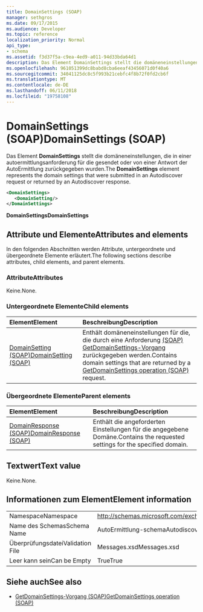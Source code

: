 ```yaml
---
title: DomainSettings (SOAP)
manager: sethgros
ms.date: 09/17/2015
ms.audience: Developer
ms.topic: reference
localization_priority: Normal
api_type:
- schema
ms.assetid: f3d37f5a-c9ea-4ed9-a011-94d33bda64d1
description: Das Element DomainSettings stellt die domäneneinstellungen, die in einer autoermittlungsanforderung für die gesendet oder von einer Antwort der AutoErmittlung zurückgegeben wurden.
ms.openlocfilehash: 961051399dc8babd8cba6eeaf43456071d0f40a6
ms.sourcegitcommit: 34041125dc8c5f993b21cebfc4f8b72f0fd2cb6f
ms.translationtype: MT
ms.contentlocale: de-DE
ms.lasthandoff: 06/11/2018
ms.locfileid: "19758108"
---
```

# <a name="domainsettings-soap"></a><span data-ttu-id="0c360-103">DomainSettings (SOAP)</span><span class="sxs-lookup"><span data-stu-id="0c360-103">DomainSettings (SOAP)</span></span>

<span data-ttu-id="0c360-104">Das Element **DomainSettings** stellt die domäneneinstellungen, die in einer autoermittlungsanforderung für die gesendet oder von einer Antwort der AutoErmittlung zurückgegeben wurden.</span><span class="sxs-lookup"><span data-stu-id="0c360-104">The **DomainSettings** element represents the domain settings that were submitted in an Autodiscover request or returned by an Autodiscover response.</span></span> 
  
```XML
<DomainSettings>
   <DomainSetting/>
</DomainSettings>
```

 <span data-ttu-id="0c360-105">**DomainSettings**</span><span class="sxs-lookup"><span data-stu-id="0c360-105">**DomainSettings**</span></span>
## <a name="attributes-and-elements"></a><span data-ttu-id="0c360-106">Attribute und Elemente</span><span class="sxs-lookup"><span data-stu-id="0c360-106">Attributes and elements</span></span>

<span data-ttu-id="0c360-107">In den folgenden Abschnitten werden Attribute, untergeordnete und übergeordnete Elemente erläutert.</span><span class="sxs-lookup"><span data-stu-id="0c360-107">The following sections describe attributes, child elements, and parent elements.</span></span>
  
### <a name="attributes"></a><span data-ttu-id="0c360-108">Attribute</span><span class="sxs-lookup"><span data-stu-id="0c360-108">Attributes</span></span>

<span data-ttu-id="0c360-109">Keine.</span><span class="sxs-lookup"><span data-stu-id="0c360-109">None.</span></span>
  
### <a name="child-elements"></a><span data-ttu-id="0c360-110">Untergeordnete Elemente</span><span class="sxs-lookup"><span data-stu-id="0c360-110">Child elements</span></span>

|<span data-ttu-id="0c360-111">**Element**</span><span class="sxs-lookup"><span data-stu-id="0c360-111">**Element**</span></span>|<span data-ttu-id="0c360-112">**Beschreibung**</span><span class="sxs-lookup"><span data-stu-id="0c360-112">**Description**</span></span>|
|:-----|:-----|
|[<span data-ttu-id="0c360-113">DomainSetting (SOAP)</span><span class="sxs-lookup"><span data-stu-id="0c360-113">DomainSetting (SOAP)</span></span>](domainsetting-soap.md) <br/> |<span data-ttu-id="0c360-114">Enthält domäneneinstellungen für die, die durch eine Anforderung [(SOAP) GetDomainSettings-Vorgang](getdomainsettings-operation-soap.md) zurückgegeben werden.</span><span class="sxs-lookup"><span data-stu-id="0c360-114">Contains domain settings that are returned by a [GetDomainSettings operation (SOAP)](getdomainsettings-operation-soap.md) request.</span></span>  <br/> |
   
### <a name="parent-elements"></a><span data-ttu-id="0c360-115">Übergeordnete Elemente</span><span class="sxs-lookup"><span data-stu-id="0c360-115">Parent elements</span></span>

|<span data-ttu-id="0c360-116">**Element**</span><span class="sxs-lookup"><span data-stu-id="0c360-116">**Element**</span></span>|<span data-ttu-id="0c360-117">**Beschreibung**</span><span class="sxs-lookup"><span data-stu-id="0c360-117">**Description**</span></span>|
|:-----|:-----|
|[<span data-ttu-id="0c360-118">DomainResponse (SOAP)</span><span class="sxs-lookup"><span data-stu-id="0c360-118">DomainResponse (SOAP)</span></span>](domainresponse-soap.md) <br/> |<span data-ttu-id="0c360-119">Enthält die angeforderten Einstellungen für die angegebene Domäne.</span><span class="sxs-lookup"><span data-stu-id="0c360-119">Contains the requested settings for the specified domain.</span></span>  <br/> |
   
## <a name="text-value"></a><span data-ttu-id="0c360-120">Textwert</span><span class="sxs-lookup"><span data-stu-id="0c360-120">Text value</span></span>

<span data-ttu-id="0c360-121">Keine.</span><span class="sxs-lookup"><span data-stu-id="0c360-121">None.</span></span>
  
## <a name="element-information"></a><span data-ttu-id="0c360-122">Informationen zum Element</span><span class="sxs-lookup"><span data-stu-id="0c360-122">Element information</span></span>

|||
|:-----|:-----|
|<span data-ttu-id="0c360-123">Namespace</span><span class="sxs-lookup"><span data-stu-id="0c360-123">Namespace</span></span>  <br/> |http://schemas.microsoft.com/exchange/2010/Autodiscover  <br/> |
|<span data-ttu-id="0c360-124">Name des Schemas</span><span class="sxs-lookup"><span data-stu-id="0c360-124">Schema Name</span></span>  <br/> |<span data-ttu-id="0c360-125">AutoErmittlung-schema</span><span class="sxs-lookup"><span data-stu-id="0c360-125">Autodiscover schema</span></span>  <br/> |
|<span data-ttu-id="0c360-126">Überprüfungsdatei</span><span class="sxs-lookup"><span data-stu-id="0c360-126">Validation File</span></span>  <br/> |<span data-ttu-id="0c360-127">Messages.xsd</span><span class="sxs-lookup"><span data-stu-id="0c360-127">Messages.xsd</span></span>  <br/> |
|<span data-ttu-id="0c360-128">Leer kann sein</span><span class="sxs-lookup"><span data-stu-id="0c360-128">Can be Empty</span></span>  <br/> |<span data-ttu-id="0c360-129">True</span><span class="sxs-lookup"><span data-stu-id="0c360-129">True</span></span>  <br/> |
   
## <a name="see-also"></a><span data-ttu-id="0c360-130">Siehe auch</span><span class="sxs-lookup"><span data-stu-id="0c360-130">See also</span></span>

- [<span data-ttu-id="0c360-131">GetDomainSettings-Vorgang (SOAP)</span><span class="sxs-lookup"><span data-stu-id="0c360-131">GetDomainSettings operation (SOAP)</span></span>](getdomainsettings-operation-soap.md)

